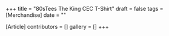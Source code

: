 +++
title = "80sTees The King CEC T-Shirt"
draft = false
tags = [Merchandise]
date = ""

[Article]
contributors = []
gallery = []
+++